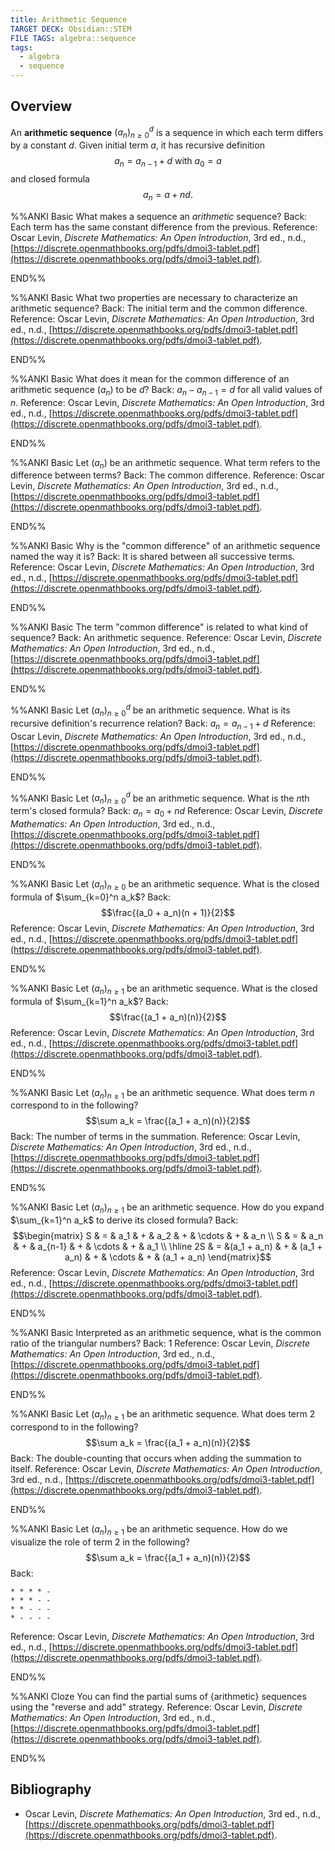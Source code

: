 ```yaml
---
title: Arithmetic Sequence
TARGET DECK: Obsidian::STEM
FILE TAGS: algebra::sequence
tags:
  - algebra
  - sequence
---
```


## Overview

An **arithmetic sequence** $(a_n)_{n \geq 0}^d$ is a sequence in which each term differs by a constant $d$. Given initial term $a$, it has recursive definition $$a_n = a_{n-1} + d \text{ with } a_0 = a$$ and closed formula $$a_n = a + nd.$$

%%ANKI
Basic
What makes a sequence an *arithmetic* sequence?
Back: Each term has the same constant difference from the previous.
Reference: Oscar Levin, *Discrete Mathematics: An Open Introduction*, 3rd ed., n.d., [https://discrete.openmathbooks.org/pdfs/dmoi3-tablet.pdf](https://discrete.openmathbooks.org/pdfs/dmoi3-tablet.pdf).
<!--ID: 1709664600159-->
END%%

%%ANKI
Basic
What two properties are necessary to characterize an arithmetic sequence?
Back: The initial term and the common difference.
Reference: Oscar Levin, *Discrete Mathematics: An Open Introduction*, 3rd ed., n.d., [https://discrete.openmathbooks.org/pdfs/dmoi3-tablet.pdf](https://discrete.openmathbooks.org/pdfs/dmoi3-tablet.pdf).
<!--ID: 1709664600161-->
END%%

%%ANKI
Basic
What does it mean for the common difference of an arithmetic sequence $(a_n)$ to be $d$?
Back: $a_n - a_{n-1} = d$ for all valid values of $n$.
Reference: Oscar Levin, *Discrete Mathematics: An Open Introduction*, 3rd ed., n.d., [https://discrete.openmathbooks.org/pdfs/dmoi3-tablet.pdf](https://discrete.openmathbooks.org/pdfs/dmoi3-tablet.pdf).
<!--ID: 1709664600162-->
END%%

%%ANKI
Basic
Let $(a_n)$ be an arithmetic sequence. What term refers to the difference between terms?
Back: The common difference.
Reference: Oscar Levin, *Discrete Mathematics: An Open Introduction*, 3rd ed., n.d., [https://discrete.openmathbooks.org/pdfs/dmoi3-tablet.pdf](https://discrete.openmathbooks.org/pdfs/dmoi3-tablet.pdf).
<!--ID: 1709664600164-->
END%%

%%ANKI
Basic
Why is the "common difference" of an arithmetic sequence named the way it is?
Back: It is shared between all successive terms.
Reference: Oscar Levin, *Discrete Mathematics: An Open Introduction*, 3rd ed., n.d., [https://discrete.openmathbooks.org/pdfs/dmoi3-tablet.pdf](https://discrete.openmathbooks.org/pdfs/dmoi3-tablet.pdf).
<!--ID: 1709664600166-->
END%%

%%ANKI
Basic
The term "common difference" is related to what kind of sequence?
Back: An arithmetic sequence.
Reference: Oscar Levin, *Discrete Mathematics: An Open Introduction*, 3rd ed., n.d., [https://discrete.openmathbooks.org/pdfs/dmoi3-tablet.pdf](https://discrete.openmathbooks.org/pdfs/dmoi3-tablet.pdf).
<!--ID: 1709664600167-->
END%%

%%ANKI
Basic
Let $(a_n)_{n \geq 0}^d$ be an arithmetic sequence. What is its recursive definition's recurrence relation?
Back: $a_n = a_{n-1} + d$
Reference: Oscar Levin, *Discrete Mathematics: An Open Introduction*, 3rd ed., n.d., [https://discrete.openmathbooks.org/pdfs/dmoi3-tablet.pdf](https://discrete.openmathbooks.org/pdfs/dmoi3-tablet.pdf).
<!--ID: 1709664600169-->
END%%

%%ANKI
Basic
Let $(a_n)_{n \geq 0}^d$ be an arithmetic sequence. What is the $n$th term's closed formula?
Back: $a_n = a_0 + nd$
Reference: Oscar Levin, *Discrete Mathematics: An Open Introduction*, 3rd ed., n.d., [https://discrete.openmathbooks.org/pdfs/dmoi3-tablet.pdf](https://discrete.openmathbooks.org/pdfs/dmoi3-tablet.pdf).
<!--ID: 1709664600170-->
END%%

%%ANKI
Basic
Let $(a_n)_{n \geq 0}$ be an arithmetic sequence. What is the closed formula of $\sum_{k=0}^n a_k$?
Back: $$\frac{(a_0 + a_n)(n + 1)}{2}$$
Reference: Oscar Levin, *Discrete Mathematics: An Open Introduction*, 3rd ed., n.d., [https://discrete.openmathbooks.org/pdfs/dmoi3-tablet.pdf](https://discrete.openmathbooks.org/pdfs/dmoi3-tablet.pdf).
<!--ID: 1709664600172-->
END%%

%%ANKI
Basic
Let $(a_n)_{n \geq 1}$ be an arithmetic sequence. What is the closed formula of $\sum_{k=1}^n a_k$?
Back: $$\frac{(a_1 + a_n)(n)}{2}$$
Reference: Oscar Levin, *Discrete Mathematics: An Open Introduction*, 3rd ed., n.d., [https://discrete.openmathbooks.org/pdfs/dmoi3-tablet.pdf](https://discrete.openmathbooks.org/pdfs/dmoi3-tablet.pdf).
<!--ID: 1709664600173-->
END%%

%%ANKI
Basic
Let $(a_n)_{n \geq 1}$ be an arithmetic sequence. What does term $n$ correspond to in the following? $$\sum a_k = \frac{(a_1 + a_n)(n)}{2}$$
Back: The number of terms in the summation.
Reference: Oscar Levin, *Discrete Mathematics: An Open Introduction*, 3rd ed., n.d., [https://discrete.openmathbooks.org/pdfs/dmoi3-tablet.pdf](https://discrete.openmathbooks.org/pdfs/dmoi3-tablet.pdf).
<!--ID: 1709664600175-->
END%%

%%ANKI
Basic
Let $(a_n)_{n \geq 1}$ be an arithmetic sequence. How do you expand $\sum_{k=1}^n a_k$ to derive its closed formula?
Back:
$$\begin{matrix}
S & = & a_1 & + & a_2 & + & \cdots & + & a_n \\
S & = & a_n & + & a_{n-1} & + & \cdots & + & a_1 \\
\hline
2S & = &(a_1 + a_n) & + & (a_1 + a_n) & + & \cdots & + & (a_1 + a_n) 
\end{matrix}$$
Reference: Oscar Levin, *Discrete Mathematics: An Open Introduction*, 3rd ed., n.d., [https://discrete.openmathbooks.org/pdfs/dmoi3-tablet.pdf](https://discrete.openmathbooks.org/pdfs/dmoi3-tablet.pdf).
<!--ID: 1709664600176-->
END%%

%%ANKI
Basic
Interpreted as an arithmetic sequence, what is the common ratio of the triangular numbers?
Back: $1$
Reference: Oscar Levin, *Discrete Mathematics: An Open Introduction*, 3rd ed., n.d., [https://discrete.openmathbooks.org/pdfs/dmoi3-tablet.pdf](https://discrete.openmathbooks.org/pdfs/dmoi3-tablet.pdf).
<!--ID: 1709664600178-->
END%%

%%ANKI
Basic
Let $(a_n)_{n \geq 1}$ be an arithmetic sequence. What does term $2$ correspond to in the following? $$\sum a_k = \frac{(a_1 + a_n)(n)}{2}$$
Back: The double-counting that occurs when adding the summation to itself.
Reference: Oscar Levin, *Discrete Mathematics: An Open Introduction*, 3rd ed., n.d., [https://discrete.openmathbooks.org/pdfs/dmoi3-tablet.pdf](https://discrete.openmathbooks.org/pdfs/dmoi3-tablet.pdf).
<!--ID: 1709664600179-->
END%%

%%ANKI
Basic
Let $(a_n)_{n \geq 1}$ be an arithmetic sequence. How do we visualize the role of term $2$ in the following? $$\sum a_k = \frac{(a_1 + a_n)(n)}{2}$$
Back:
```
* * * * -
* * * - -
* * - - -
* - - - -
```
Reference: Oscar Levin, *Discrete Mathematics: An Open Introduction*, 3rd ed., n.d., [https://discrete.openmathbooks.org/pdfs/dmoi3-tablet.pdf](https://discrete.openmathbooks.org/pdfs/dmoi3-tablet.pdf).
<!--ID: 1709664600181-->
END%%

%%ANKI
Cloze
You can find the partial sums of {arithmetic} sequences using the "reverse and add" strategy.
Reference: Oscar Levin, *Discrete Mathematics: An Open Introduction*, 3rd ed., n.d., [https://discrete.openmathbooks.org/pdfs/dmoi3-tablet.pdf](https://discrete.openmathbooks.org/pdfs/dmoi3-tablet.pdf).
<!--ID: 1709666305449-->
END%%

## Bibliography

* Oscar Levin, *Discrete Mathematics: An Open Introduction*, 3rd ed., n.d., [https://discrete.openmathbooks.org/pdfs/dmoi3-tablet.pdf](https://discrete.openmathbooks.org/pdfs/dmoi3-tablet.pdf).